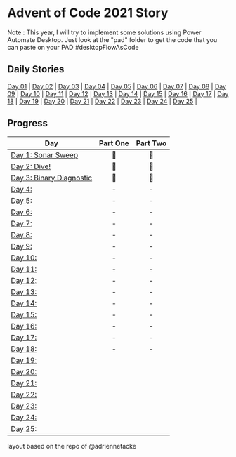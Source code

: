 # Advent of Code 2021 Story

Note : This year, I will try to implement some solutions using Power Automate Desktop. Just look at the "pad" folder to get the code that you can paste on your PAD #desktopFlowAsCode

## Daily Stories
[Day 01](https://adventofcode.com/2021/day/1) | 
[Day 02](https://adventofcode.com/2021/day/2) |
[Day 03](https://adventofcode.com/2021/day/3) |
[Day 04](https://github.com/trashvin/adventOfCode/blob/main/2021/python/day04/readme.md) |
[Day 05](https://github.com/trashvin/adventOfCode/blob/main/2021/python/day05/readme.md) |
[Day 06](https://github.com/trashvin/adventOfCode/blob/main/2021/python/day06/readme.md) |
[Day 07](https://github.com/trashvin/adventOfCode/blob/main/2021/python/day07/readme.md) |
[Day 08](https://github.com/trashvin/adventOfCode/blob/main/2021/python/day08/readme.md) |
[Day 09](https://github.com/trashvin/adventOfCode/blob/main/2021/python/day09/readme.md) |
[Day 10](https://github.com/trashvin/adventOfCode/blob/main/2021/python/day10/readme.md) |
[Day 11](https://github.com/trashvin/adventOfCode/blob/main/2021/python/day11/readme.md) |
[Day 12](https://github.com/trashvin/adventOfCode/blob/main/2021/python/day12/readme.md) |
[Day 13](https://github.com/trashvin/adventOfCode/blob/main/2021/python/day13/readme.md) |
[Day 14](https://github.com/trashvin/adventOfCode/blob/main/2021/python/day14/readme.md) |
[Day 15](https://github.com/trashvin/adventOfCode/blob/main/2021/python/day15/readme.md) |
[Day 16](https://github.com/trashvin/adventOfCode/blob/main/2021/python/day16/readme.md) |
[Day 17](https://github.com/trashvin/adventOfCode/blob/main/2021/python/day17/readme.md) |
[Day 18](https://github.com/trashvin/adventOfCode/blob/main/2021/python/day18/readme.md) |
[Day 19](https://github.com/trashvin/adventOfCode/blob/main/2021/python/day19/readme.md) |
[Day 20](https://github.com/trashvin/adventOfCode/blob/main/2021/python/day20/readme.md) |
[Day 21](https://github.com/trashvin/adventOfCode/blob/main/2021/python/day21/readme.md) |
[Day 22](https://github.com/trashvin/adventOfCode/blob/main/2021/python/day22/readme.md) |
[Day 23](https://github.com/trashvin/adventOfCode/blob/main/2021/python/day23/readme.md) |
[Day 24](https://github.com/trashvin/adventOfCode/blob/main/2021/python/day24/readme.md) |
[Day 25](https://github.com/trashvin/adventOfCode/blob/main/2021/python/day25/readme.md) |



## Progress

| Day  | Part One | Part Two | 
|---|:---:|:---:|
|  [Day 1: Sonar Sweep ](https://github.com/trashvin/adventOfCode/tree/main/2021/python/day01)| 🌟 | 🌟 |
|  [Day 2: Dive!](https://github.com/trashvin/adventOfCode/tree/main/2021/python/day02)| 🌟 | 🌟 |
|  [Day 3: Binary Diagnostic ](https://github.com/trashvin/adventOfCode/tree/main/2021/python/day03)| 🌟 | 🌟 |
|  [Day 4: ](https://github.com/trashvin/adventOfCode/tree/main/2021/python/day04)| - | - |
|  [Day 5: ](https://github.com/trashvin/adventOfCode/tree/main/2021/python/day05)| - | - |
|  [Day 6: ](https://github.com/trashvin/adventOfCode/tree/main/2021/python/day06)| - | - |
|  [Day 7: ](https://github.com/trashvin/adventOfCode/tree/main/2021/python/day07)| - | - |
|  [Day 8: ](https://github.com/trashvin/adventOfCode/tree/main/2021/python/day08)| - | - |
|  [Day 9: ](https://github.com/trashvin/adventOfCode/tree/main/2021/python/day09)| - | - |
|  [Day 10: ](https://github.com/trashvin/adventOfCode/tree/main/2021/python/day10)| - | - |
|  [Day 11: ](https://github.com/trashvin/adventOfCode/tree/main/2021/python/day11)| - | - |
|  [Day 12: ](https://github.com/trashvin/adventOfCode/tree/main/2021/python/day12)| - | - |
|  [Day 13: ](https://github.com/trashvin/adventOfCode/tree/main/2021/python/day13)| - | - |
|  [Day 14: ](https://github.com/trashvin/adventOfCode/tree/main/2021/python/day14)| - | - |
|  [Day 15: ](https://github.com/trashvin/adventOfCode/tree/main/2021/python/day15)| - | - |
|  [Day 16: ](https://github.com/trashvin/adventOfCode/tree/main/2021/python/day16)| - | - |
|  [Day 17: ]()| - | - |
|  [Day 18:](https://github.com/trashvin/adventOfCode/tree/main/2021/python/day18)| - | - |
|  [Day 19: ]()| | |
|  [Day 20: ]()| | |
|  [Day 21: ]()| | |
|  [Day 22: ]()| | |
|  [Day 23: ]()| | |
|  [Day 24: ]()| | |
|  [Day 25: ]()| | |

<!--## In Closing-->


layout based on the repo of @adriennetacke
